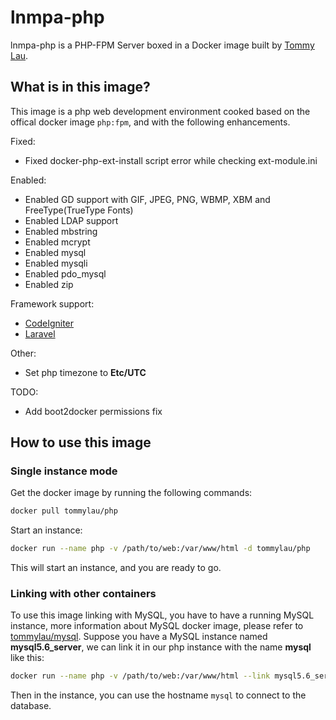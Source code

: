 # lnmpa-php

lnmpa-php is a PHP-FPM Server boxed in a Docker image built by [Tommy Lau](http://tommy.net.cn/).

## What is in this image?

This image is a php web development environment cooked based on the offical docker image `php:fpm`, and with the following enhancements.

Fixed:

- Fixed docker-php-ext-install script error while checking ext-module.ini

Enabled:

- Enabled GD support with GIF, JPEG, PNG, WBMP, XBM and FreeType(TrueType Fonts)
- Enabled LDAP support
- Enabled mbstring
- Enabled mcrypt
- Enabled mysql
- Enabled mysqli
- Enabled pdo_mysql
- Enabled zip

Framework support:

- [CodeIgniter](https://ellislab.com/codeigniter)
- [Laravel](http://laravel.com/)

Other:

- Set php timezone to **Etc/UTC**

TODO:

- Add boot2docker permissions fix

## How to use this image

### Single instance mode

Get the docker image by running the following commands:

```bash
docker pull tommylau/php
```

Start an instance:

```bash
docker run --name php -v /path/to/web:/var/www/html -d tommylau/php
```

This will start an instance, and you are ready to go.

### Linking with other containers

To use this image linking with MySQL, you have to have a running MySQL instance, more information about MySQL docker image, please refer to [tommylau/mysql](https://registry.hub.docker.com/u/tommylau/mysql/). Suppose you have a MySQL instance named **mysql5.6_server**, we can link it in our php instance with the name **mysql** like this:

```bash
docker run --name php -v /path/to/web:/var/www/html --link mysql5.6_server:mysql -d tommylau/php
```

Then in the instance, you can use the hostname `mysql` to connect to the database.

